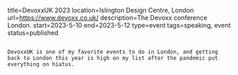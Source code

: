 title=DevoxxUK 2023
location=Islington Design Centre, London
url=https://www.devoxx.co.uk/
description=The Devoxx conference London.
start=2023-5-10
end=2023-5-12
type=event
tags=speaking, event
status=published
~~~~~~

DevoxxUK is one of my favorite events to do in London, and getting back to London this year is high on my list after the pandemic put everything on hiatus.
